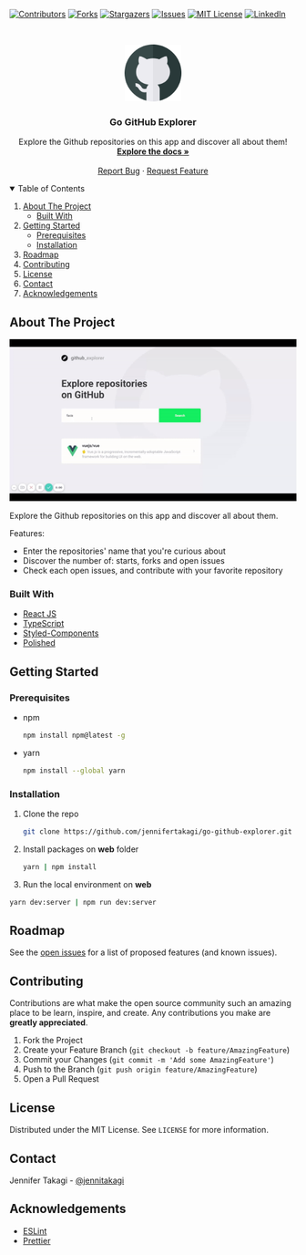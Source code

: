 <!-- Inspired by https://github.com/jennifertakagi/go-github-explorer -->

<!-- PROJECT SHIELDS -->
[![Contributors][contributors-shield]][contributors-url]
[![Forks][forks-shield]][forks-url]
[![Stargazers][stars-shield]][stars-url]
[![Issues][issues-shield]][issues-url]
[![MIT License][license-shield]][license-url]
[![LinkedIn][linkedin-shield]][linkedin-url]



<!-- PROJECT LOGO -->
<br />
<p align="center">
  <a href="https://github.com/jennifertakagi/go-github-explorer">
    <img src="docs/logo.png" alt="Logo" width="100">
  </a>

  <h3 align="center">Go GitHub Explorer</h3>

  <p align="center">
   Explore the Github repositories on this app and discover all about them!
    <br />
    <a href="https://github.com/jennifertakagi/go-github-explorer"><strong>Explore the docs »</strong></a>
    <br />
    <br />
    <a href="https://github.com/jennifertakagi/go-github-explorer/issues">Report Bug</a>
    ·
    <a href="https://github.com/jennifertakagi/go-github-explorer/issues">Request Feature</a>
  </p>
</p>



<!-- TABLE OF CONTENTS -->
<details open="open">
  <summary>Table of Contents</summary>
  <ol>
    <li>
      <a href="#about-the-project">About The Project</a>
      <ul>
        <li><a href="#built-with">Built With</a></li>
      </ul>
    </li>
    <li>
      <a href="#getting-started">Getting Started</a>
      <ul>
        <li><a href="#prerequisites">Prerequisites</a></li>
        <li><a href="#installation">Installation</a></li>
      </ul>
    </li>
    <li><a href="#roadmap">Roadmap</a></li>
    <li><a href="#contributing">Contributing</a></li>
    <li><a href="#license">License</a></li>
    <li><a href="#contact">Contact</a></li>
    <li><a href="#acknowledgements">Acknowledgements</a></li>
  </ol>
</details>



<!-- ABOUT THE PROJECT -->
## About The Project

[![Product Name Screen Shot][product-screenshot]](#)

Explore the Github repositories on this app and discover all about them.

Features:
* Enter the repositories' name that you're curious about
* Discover the number of: starts, forks and open issues
* Check each open issues, and contribute with your favorite repository



### Built With

* [React JS](https://pt-br.reactjs.org/)
* [TypeScript](https://www.typescriptlang.org/)
* [Styled-Components](https://styled-components.com/)
* [Polished](https://polished.js.org/)



<!-- GETTING STARTED -->
## Getting Started

### Prerequisites

* npm
  ```sh
  npm install npm@latest -g
  ```

* yarn
  ```sh
  npm install --global yarn
  ```



### Installation

1. Clone the repo
   ```sh
   git clone https://github.com/jennifertakagi/go-github-explorer.git
   ```
2. Install packages on **web** folder
   ```sh
   yarn | npm install
   ```
3. Run the local environment on **web**
  ```sh
  yarn dev:server | npm run dev:server
  ```



<!-- ROADMAP -->
## Roadmap

See the [open issues](https://github.com/jennifertakagi/go-github-explorer/issues) for a list of proposed features (and known issues).



<!-- CONTRIBUTING -->
## Contributing

Contributions are what make the open source community such an amazing place to be learn, inspire, and create. Any contributions you make are **greatly appreciated**.

1. Fork the Project
2. Create your Feature Branch (`git checkout -b feature/AmazingFeature`)
3. Commit your Changes (`git commit -m 'Add some AmazingFeature'`)
4. Push to the Branch (`git push origin feature/AmazingFeature`)
5. Open a Pull Request



<!-- LICENSE -->
## License

Distributed under the MIT License. See `LICENSE` for more information.



<!-- CONTACT -->
## Contact

Jennifer Takagi - [@jennitakagi](https://twitter.com/jennitakagi)



<!-- ACKNOWLEDGEMENTS -->
## Acknowledgements
* [ESLint](https://eslint.org/)
* [Prettier](https://prettier.io/)



<!-- MARKDOWN LINKS & IMAGES -->
<!-- https://www.markdownguide.org/basic-syntax/#reference-style-links -->
[contributors-shield]: https://img.shields.io/github/contributors/jennifertakagi/go-github-explorer.svg?style=for-the-badge
[contributors-url]: https://github.com/jennifertakagi/go-github-explorer/graphs/contributors
[forks-shield]: https://img.shields.io/github/forks/jennifertakagi/go-github-explorer.svg?style=for-the-badge
[forks-url]: https://github.com/jennifertakagi/go-github-explorer/network/members
[stars-shield]: https://img.shields.io/github/stars/jennifertakagi/go-github-explorer.svg?style=for-the-badge
[stars-url]: https://github.com/jennifertakagi/go-github-explorer/stargazers
[issues-shield]: https://img.shields.io/github/issues/jennifertakagi/go-github-explorer.svg?style=for-the-badge
[issues-url]: https://github.com/jennifertakagi/go-github-explorer/issues
[license-shield]: https://img.shields.io/github/license/jennifertakagi/go-github-explorer.svg?style=for-the-badge
[license-url]: https://github.com/jennifertakagi/go-github-explorer/blob/master/LICENSE.txt
[linkedin-shield]: https://img.shields.io/badge/-LinkedIn-black.svg?style=for-the-badge&logo=linkedin&colorB=555
[linkedin-url]: https://linkedin.com/in/jennifertakagi
[product-screenshot]: docs/github-explorer.gif


